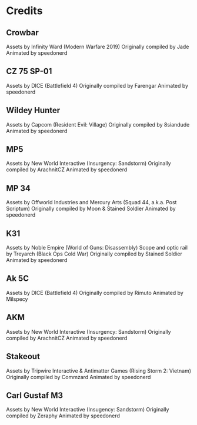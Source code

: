# Credits

## Crowbar
Assets by Infinity Ward (Modern Warfare 2019)
Originally compiled by Jade
Animated by speedonerd

## CZ 75 SP-01
Assets by DICE (Battlefield 4)
Originally compiled by Farengar
Animated by speedonerd

## Wildey Hunter
Assets by Capcom (Resident Evil: Village)
Originally compiled by 8siandude
Animated by speedonerd

## MP5
Assets by New World Interactive (Insurgency: Sandstorm)
Originally compiled by ArachnitCZ
Animated by speedonerd

## MP 34
Assets by Offworld Industries and Mercury Arts (Squad 44, a.k.a. Post Scriptum)
Originally compiled by Moon & Stained Soldier
Animated by speedonerd

## K31
Assets by Noble Empire (World of Guns: Disassembly)
Scope and optic rail by Treyarch (Black Ops Cold War)
Originally compiled by Stained Soldier
Animated by speedonerd

## Ak 5C
Assets by DICE (Battlefield 4)
Originally compiled by Rimuto
Animated by Milspecy

## AKM
Assets by New World Interactive (Insurgency: Sandstorm)
Originally compiled by ArachnitCZ
Animated by speedonerd

## Stakeout
Assets by Tripwire Interactive & Antimatter Games (Rising Storm 2: Vietnam)
Originally compiled by Commzard
Animated by speedonerd

## Carl Gustaf M3
Assets by New World Interactive (Insugency: Sandstorm)
Originally compiled by Zeraphy
Animated by speedonerd

